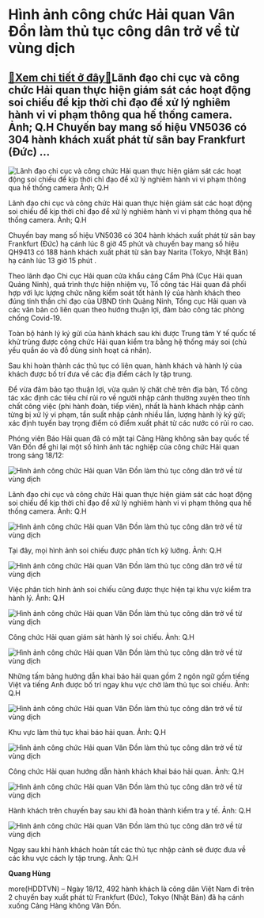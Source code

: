 Hình ảnh công chức Hải quan Vân Đồn làm thủ tục công dân trở về từ vùng dịch
============================================================================

[:gift:Xem chi tiết ở đây:gift:](https://hddtvn.com/hinh-anh-cong-chuc-hai-quan-van-don-lam-thu-tuc-cong-dan-tro-ve-tu-vung-dich-2/)Lãnh đạo chi cục và công chức Hải quan thực hiện giám sát các hoạt động soi chiếu để kịp thời chỉ đạo để xử lý nghiêm hành vi vi phạm thông qua hế thống camera. Ảnh; Q.H Chuyến bay mang số hiệu VN5036 có 304 hành khách xuất phát từ sân bay Frankfurt (Đức) …
-----------------------------------------------------------------------------------------------------------------------------------------------------------------------------------------------------------------------------------------------------------------





![Lãnh đạo chi cục và công chức Hải quan thực hiện giám sát các hoạt động soi chiếu để kịp thời chỉ đạo để xử lý nghiêm hành vi vi phạm thông qua hế thống camera Ảnh; Q.H](https://hddtvn.com/wp-content/uploads/2021/01/4828_IMG_8303.jpg "Lãnh đạo chi cục và công chức Hải quan thực hiện giám sát các hoạt động soi chiếu để kịp thời chỉ đạo để xử lý nghiêm hành vi vi phạm thông qua hế thống camera Ảnh; Q.H")


Lãnh đạo chi cục và công chức Hải quan thực hiện giám sát các hoạt động soi chiếu để kịp thời chỉ đạo để xử lý nghiêm hành vi vi phạm thông qua hế thống camera. Ảnh; Q.H



Chuyến bay mang số hiệu VN5036 có 304 hành khách xuất phát từ sân bay Frankfurt (Đức) hạ cánh lúc 8 giờ 45 phút và chuyến bay mang số hiệu QH9413 có 188 hành khách xuất phát từ sân bay Narita (Tokyo, Nhật Bản) hạ cánh lúc 13 giờ 15 phút .


Theo lãnh đạo Chi cục Hải quan cửa khẩu cảng Cẩm Phả (Cục Hải quan Quảng Ninh), quá trình thực hiện nhiệm vụ, Tổ công tác Hải quan đã phối hợp với lực lượng chức năng kiểm soát tốt hành lý của hành khách theo đúng tinh thần chỉ đạo của UBND tỉnh Quảng Ninh, Tổng cục Hải quan và các văn bản có liên quan theo hướng thuận lợi, đảm bảo công tác phòng chống Covid-19.


Toàn bộ hành lý ký gửi của hành khách sau khi được Trung tâm Y tế quốc tế khử trùng được công chức Hải quan kiểm tra bằng hệ thống máy soi (chủ yếu quần áo và đồ dùng sinh hoạt cá nhân).


Sau khi hoàn thành các thủ tục có liên quan, hành khách và hành lý của khách được bố trí đưa về các địa điểm cách ly tập trung.


Để vừa đảm bảo tạo thuận lợi, vừa quản lý chăt chẽ trên địa bàn, Tổ công tác xác định các tiêu chí rủi ro về người nhập cảnh thường xuyên theo tính chất công việc (phi hành đoàn, tiếp viên), nhất là hành khách nhập cảnh từng bị xử lý vi phạm, tần suất nhập cảnh nhiều lần, lượng hành lý ký gửi; xác định tuyến bay trọng điểm có điểm xuất phát từ các nước có rủi ro cao.


Phóng viên Báo Hải quan đã có mặt tại Cảng Hàng không sân bay quốc tế Vân Đồn để ghi lại một số hình ảnh tác nghiệp của công chức Hải quan trong sáng 18/12:





![Hình ảnh công chức Hải quan Vân Đồn làm thủ tục công dân trở về từ vùng dịch](https://hddtvn.com/wp-content/uploads/2021/01/4828_IMG_8303-1.jpg "Hình ảnh công chức Hải quan sân bay Vân Đồn làm thủ tục giải cứu công dân trở về từ vùng dịch")


Lãnh đạo chi cục và công chức Hải quan thực hiện giám sát các hoạt động soi chiếu để kịp thời chỉ đạo để xử lý nghiêm hành vi vi phạm thông qua hế thống camera. Ảnh: Q.H






![Hình ảnh công chức Hải quan Vân Đồn làm thủ tục công dân trở về từ vùng dịch](https://hddtvn.com/wp-content/uploads/2021/01/4831_IMG_8316.jpg "Hình ảnh công chức Hải quan sân bay Vân Đồn làm thủ tục giải cứu công dân trở về từ vùng dịch")


Tại đây, mọi hình ảnh soi chiếu được phân tích kỹ lưỡng. Ảnh: Q.H






![Hình ảnh công chức Hải quan Vân Đồn làm thủ tục công dân trở về từ vùng dịch](https://hddtvn.com/wp-content/uploads/2021/01/4902_IMG_8422.jpg "Hình ảnh công chức Hải quan sân bay Vân Đồn làm thủ tục giải cứu công dân trở về từ vùng dịch")


Việc phân tích hình ảnh soi chiếu cũng được thực hiện tại khu vực kiểm tra hành lý. Ảnh: Q.H






![Hình ảnh công chức Hải quan Vân Đồn làm thủ tục công dân trở về từ vùng dịch](https://hddtvn.com/wp-content/uploads/2021/01/4852_IMG_8413.jpg "Hình ảnh công chức Hải quan sân bay Vân Đồn làm thủ tục giải cứu công dân trở về từ vùng dịch")


Công chức Hải quan giám sát hành lý soi chiếu. Ảnh: Q.H






![Hình ảnh công chức Hải quan Vân Đồn làm thủ tục công dân trở về từ vùng dịch](https://hddtvn.com/wp-content/uploads/2021/01/4913_IMG_8481-1.jpg "Hình ảnh công chức Hải quan sân bay Vân Đồn làm thủ tục giải cứu công dân trở về từ vùng dịch")


Những tấm bảng hướng dẫn khai báo hải quan gồm 2 ngôn ngữ gồm tiếng Việt và tiếng Anh được bố trí ngay khu vực chờ làm thủ tục soi chiếu. Ảnh: Q.H






![Hình ảnh công chức Hải quan Vân Đồn làm thủ tục công dân trở về từ vùng dịch](https://hddtvn.com/wp-content/uploads/2021/01/4906_IMG_8434-2.jpg "Hình ảnh công chức Hải quan sân bay Vân Đồn làm thủ tục giải cứu công dân trở về từ vùng dịch")


Khu vực làm thủ tục khai báo hải quan. Ảnh: Q.H






![Hình ảnh công chức Hải quan Vân Đồn làm thủ tục công dân trở về từ vùng dịch](https://hddtvn.com/wp-content/uploads/2021/01/4848_IMG_8398.jpg "Hình ảnh công chức Hải quan sân bay Vân Đồn làm thủ tục giải cứu công dân trở về từ vùng dịch")


Công chức Hải quan hướng dẫn hành khách khai báo hải quan. Ảnh: Q.H






![Hình ảnh công chức Hải quan Vân Đồn làm thủ tục công dân trở về từ vùng dịch](https://hddtvn.com/wp-content/uploads/2021/01/4838_IMG_8364.jpg "Hình ảnh công chức Hải quan sân bay Vân Đồn làm thủ tục giải cứu công dân trở về từ vùng dịch")


Hành khách trên chuyến bay sau khi đã hoàn thành kiểm tra y tế. Ảnh: Q.H






![Hình ảnh công chức Hải quan Vân Đồn làm thủ tục công dân trở về từ vùng dịch](https://hddtvn.com/wp-content/uploads/2021/01/4916_IMG_8588.jpg "Hình ảnh công chức Hải quan sân bay Vân Đồn làm thủ tục giải cứu công dân trở về từ vùng dịch")


Ngay sau khi hành khách hoàn tất các thủ tục nhập cảnh sẽ được đưa về các khu vực cách ly tập trung. Ảnh: Q.H




**Quang Hùng**



more(HDDTVN) – Ngày 18/12, 492 hành khách là công dân Việt Nam đi trên 2 chuyến bay xuất phát từ Frankfurt (Đức), Tokyo (Nhật Bản) đã hạ cánh xuống Cảng Hàng không Vân Đồn.

